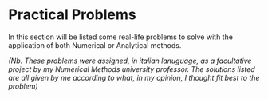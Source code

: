 # Practical Problems
In this section will be listed some real-life problems to solve with the application of both Numerical
or Analytical methods.

*(Nb. These problems were assigned, in italian lanuguage, as a facultative project by my Numerical Methods university 
professor. The solutions listed are all given by me according to what, in my opinion, I thought fit best to the problem)*
